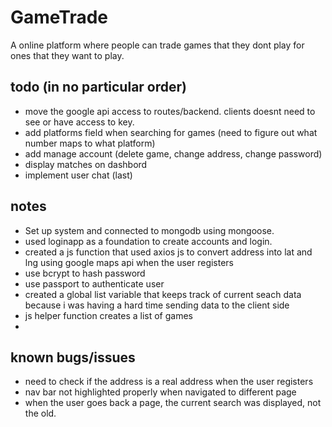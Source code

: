 # GameTrade
A online platform where people can trade games that they dont play for ones that they want to play.

## todo (in no particular order)

- move the google api access to routes/backend. clients doesnt need to see or have access to key.
- add platforms field when searching for games (need to figure out what number maps to what platform)
- add manage account (delete game, change address, change password)
- display matches on dashbord
- implement user chat (last)

## notes

- Set up system and connected to mongodb using mongoose.
- used loginapp as a foundation to create accounts and login. 
- created a js function that used axios js to convert address into lat and lng using google maps api when the user registers
- use bcrypt to hash password
- use passport to authenticate user
- created a global list variable that keeps track of current seach data because i was having a hard time sending data to the client side
- js helper function creates a list of games
- 


## known bugs/issues

- need to check if the address is a real address when the user registers
- nav bar not highlighted properly when navigated to different page
- when the user goes back a page, the current search was displayed, not the old.


